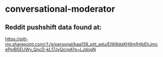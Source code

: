# conversational-moderator

## Reddit pushshift data found at: 
https://pitt-my.sharepoint.com/:f:/g/personal/kaa139_pitt_edu/EiW8dqKH9m1HjbEhJmcePpIB5EUWy_QncD-kL17JvQcrpA?e=LJdogN
